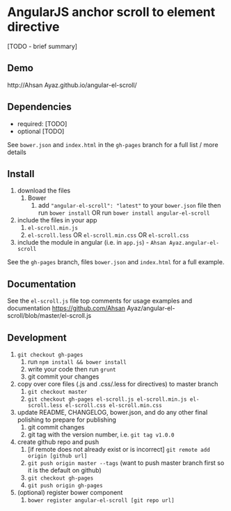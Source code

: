 # AngularJS anchor scroll to element directive

[TODO - brief summary]

## Demo
http://Ahsan Ayaz.github.io/angular-el-scroll/

## Dependencies
- required:
	[TODO]
- optional
	[TODO]

See `bower.json` and `index.html` in the `gh-pages` branch for a full list / more details

## Install
1. download the files
	1. Bower
		1. add `"angular-el-scroll": "latest"` to your `bower.json` file then run `bower install` OR run `bower install angular-el-scroll`
2. include the files in your app
	1. `el-scroll.min.js`
	2. `el-scroll.less` OR `el-scroll.min.css` OR `el-scroll.css`
3. include the module in angular (i.e. in `app.js`) - `Ahsan Ayaz.angular-el-scroll`

See the `gh-pages` branch, files `bower.json` and `index.html` for a full example.


## Documentation
See the `el-scroll.js` file top comments for usage examples and documentation
https://github.com/Ahsan Ayaz/angular-el-scroll/blob/master/el-scroll.js


## Development

1. `git checkout gh-pages`
	1. run `npm install && bower install`
	2. write your code then run `grunt`
	3. git commit your changes
2. copy over core files (.js and .css/.less for directives) to master branch
	1. `git checkout master`
	2. `git checkout gh-pages el-scroll.js el-scroll.min.js el-scroll.less el-scroll.css el-scroll.min.css`
3. update README, CHANGELOG, bower.json, and do any other final polishing to prepare for publishing
	1. git commit changes
	2. git tag with the version number, i.e. `git tag v1.0.0`
4. create github repo and push
	1. [if remote does not already exist or is incorrect] `git remote add origin [github url]`
	2. `git push origin master --tags` (want to push master branch first so it is the default on github)
	3. `git checkout gh-pages`
	4. `git push origin gh-pages`
5. (optional) register bower component
	1. `bower register angular-el-scroll [git repo url]`
